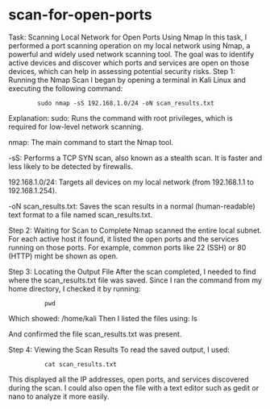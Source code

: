 # scan-for-open-ports
Task: Scanning Local Network for Open Ports Using Nmap
    In this task, I performed a port scanning operation on my local network using Nmap, a powerful and widely used network scanning tool.
    The goal was to identify active devices and discover which ports and services are open on those devices, which can help in assessing potential security risks.
Step 1: Running the Nmap Scan
    I began by opening a terminal in Kali Linux and executing the following command:

            sudo nmap -sS 192.168.1.0/24 -oN scan_results.txt
Explanation:
sudo: Runs the command with root privileges, which is required for low-level network scanning.

nmap: The main command to start the Nmap tool.

-sS: Performs a TCP SYN scan, also known as a stealth scan. It is faster and less likely to be detected by firewalls.

192.168.1.0/24: Targets all devices on my local network (from 192.168.1.1 to 192.168.1.254).

-oN scan_results.txt: Saves the scan results in a normal (human-readable) text format to a file named scan_results.txt.


Step 2: Waiting for Scan to Complete
    Nmap scanned the entire local subnet. For each active host it found, 
    it listed the open ports and the services running on those ports. For example, common ports like 22 (SSH) or 80 (HTTP) might be shown as open.

Step 3: Locating the Output File
    After the scan completed, I needed to find where the scan_results.txt file was saved. Since I ran the command from my home directory, I checked it by running:

              pwd
Which showed:
          /home/kali
Then I listed the files using:
              ls
              
And confirmed the file scan_results.txt was present.


Step 4: Viewing the Scan Results
    To read the saved output, I used:

              cat scan_results.txt
This displayed all the IP addresses, open ports, and services discovered during the scan.
I could also open the file with a text editor such as gedit or nano to analyze it more easily.
